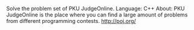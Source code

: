 Solve the problem set of PKU JudgeOnline. 
Language: C++
About: PKU JudgeOnline is the place where you can find a large amount of problems from different programming contests. http://poj.org/